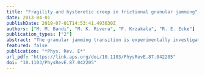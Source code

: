 ```yaml
---
title: "Fragility and hysteretic creep in frictional granular jamming"
date: 2013-04-01
publishDate: 2019-07-01T14:53:41.493630Z
authors: ["M. M. Bandi", "M. K. Rivera", "F. Krzakala", "R. E. Ecke"]
publication_types: ["2"]
abstract: "The granular jamming transition is experimentally investigated in a two-dimensional system of frictional, bidispersed disks subject to quasistatic, uniaxial compression without vibrational disturbances (zero granular temperature). Three primary results are presented in this experimental study. First, using disks with different static friction coefficients (μ), we experimentally verify numerical results that predict jamming onset at progressively lower packing fractions with increasing friction. Second, we show that the first compression cycle measurably differs from subsequent cycles. The first cycle is fragile—a metastable configuration with simultaneous jammed and unjammed clusters—over a small packing fraction interval (ϕ1textlessϕtextlessϕ2) and exhibits simultaneous exponential rise in pressure and exponential decrease in disk displacements over the same packing fraction interval. This fragile behavior is explained through a percolation mechanism of stressed contacts where cluster growth exhibits spatial correlation with disk displacements and contributes to recent results emphasizing fragility in frictional jamming. Control experiments show that the fragile state results from the experimental incompatibility between the requirements for zero friction and zero granular temperature. Measurements with several disk materials of varying elastic moduli E and friction coefficients μ show that friction directly controls the start of the fragile state but indirectly controls the exponential pressure rise. Finally, under repetitive loading (compression) and unloading (decompression), we find the system exhibits pressure hysteresis, and the critical packing fraction ϕc increases slowly with repetition number. This friction-induced hysteretic creep is interpreted as the granular pack's evolution from a metastable to an eventual structurally stable configuration. It is shown to depend on the quasistatic step size Δϕ, which provides the only perturbative mechanism in the experimental protocol, and the friction coefficient μ, which acts to stabilize the pack."
featured: false
publication: "*Phys. Rev. E*"
url_pdf: "https://link.aps.org/doi/10.1103/PhysRevE.87.042205"
doi: "10.1103/PhysRevE.87.042205"
---
```


